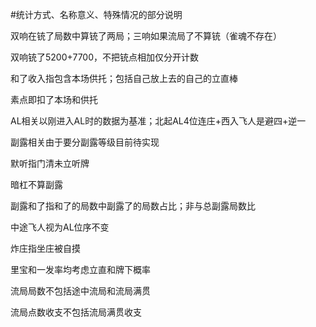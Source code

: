 #统计方式、名称意义、特殊情况的部分说明

双响在铳了局数中算铳了两局；三响如果流局了不算铳（雀魂不存在）

双响铳了5200+7700，不把铳点相加仅分开计数

和了收入指包含本场供托；包括自己放上去的自己的立直棒

素点即扣了本场和供托

AL相关以刚进入AL时的数据为基准；北起AL4位连庄+西入飞人是避四+逆一

副露相关由于要分副露等级目前待实现

默听指门清未立听牌

暗杠不算副露

副露和了指和了的局数中副露了的局数占比；非与总副露局数比

中途飞人视为AL位序不变

炸庄指坐庄被自摸

里宝和一发率均考虑立直和牌下概率

流局局数不包括途中流局和流局满贯

流局点数收支不包括流局满贯收支
